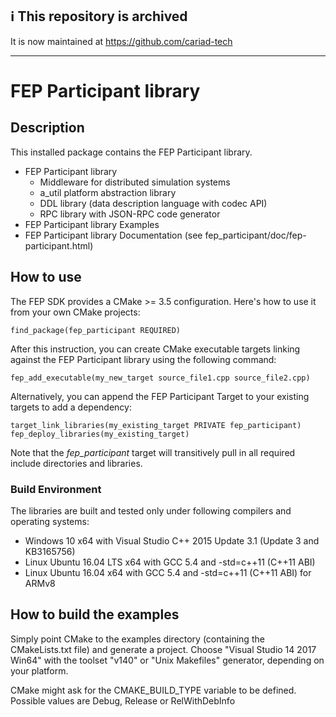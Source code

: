 ## ℹ️ This repository is archived 

It is now maintained at https://github.com/cariad-tech


---

<!---
  Copyright @ 2019 Audi AG. All rights reserved.
  
      This Source Code Form is subject to the terms of the Mozilla
      Public License, v. 2.0. If a copy of the MPL was not distributed
      with this file, You can obtain one at https://mozilla.org/MPL/2.0/.
  
  If it is not possible or desirable to put the notice in a particular file, then
  You may include the notice in a location (such as a LICENSE file in a
  relevant directory) where a recipient would be likely to look for such a notice.
  
  You may add additional accurate notices of copyright ownership.
  -->
FEP Participant library
=======================

## Description ##

This installed package contains the FEP Participant library.

* FEP Participant library
  * Middleware for distributed simulation systems
  * a_util platform abstraction library
  * DDL library (data description language with codec API)
  * RPC library with JSON-RPC code generator
* FEP Participant library Examples
* FEP Participant library Documentation (see fep_participant/doc/fep-participant.html)

## How to use ###

The FEP SDK provides a CMake >= 3.5 configuration. Here's how to use it from your own CMake projects:

    find_package(fep_participant REQUIRED)

After this instruction, you can create CMake executable targets linking against the FEP Participant library using the following command:

    fep_add_executable(my_new_target source_file1.cpp source_file2.cpp)

Alternatively, you can append the FEP Participant Target to your existing targets to add a dependency:

    target_link_libraries(my_existing_target PRIVATE fep_participant)
    fep_deploy_libraries(my_existing_target)

Note that the *fep_participant* target will transitively pull in all required include directories and libraries.

### Build Environment ####

The libraries are built and tested only under following compilers and operating systems: 
* Windows 10 x64 with Visual Studio C++ 2015 Update 3.1 (Update 3 and KB3165756)
* Linux Ubuntu 16.04 LTS x64 with GCC 5.4 and -std=c++11 (C++11 ABI)
* Linux Ubuntu 16.04 x64 with GCC 5.4 and -std=c++11 (C++11 ABI) for ARMv8

## How to build the examples ###

Simply point CMake to the examples directory (containing the CMakeLists.txt file) and generate a project.
Choose "Visual Studio 14 2017 Win64" with the toolset "v140" or "Unix Makefiles" generator, depending on your platform.

CMake might ask for the CMAKE_BUILD_TYPE variable to be defined. Possible values are Debug, Release or RelWithDebInfo
